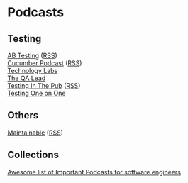 # Podcasts

## Testing
[AB Testing](https://www.angryweasel.com/ABTesting/) ([RSS](https://www.angryweasel.com/ABTesting/feed/podcast/))  
[Cucumber Podcast](https://pca.st/B8g4) ([RSS](https://feeds.soundcloud.com/users/soundcloud:users:181591133/sounds.rss))  
[Technology Labs](https://open.spotify.com/show/1G02YyxN5Dfs8wLI8nBisH)  
[The QA Lead](https://theqalead.com/category/podcast/)  
[Testing In The Pub](https://pca.st/YHas) ([RSS](https://testinginthepub.co.uk/testinginthepub/feed/podcast/))  
[Testing One on One](https://qablog.practitest.com/podcast/)  

## Others
[Maintainable](https://maintainable.fm/) ([RSS](https://feeds.simplecast.com/7y1CbAbN))

## Collections
[Awesome list of Important Podcasts for software engineers](https://github.com/rShetty/awesome-podcasts#awesome-list-of-important-podcasts-for-software-engineers)